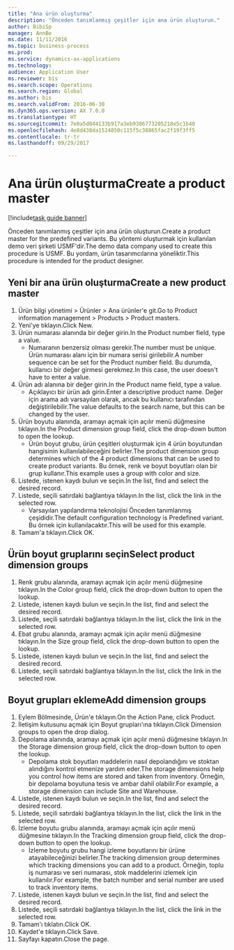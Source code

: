 ```yaml
--- 
title: "Ana ürün oluşturma"
description: "Önceden tanımlanmış çeşitler için ana ürün oluşturun."
author: BibiSp
manager: AnnBe
ms.date: 11/11/2016
ms.topic: business-process
ms.prod: 
ms.service: dynamics-ax-applications
ms.technology: 
audience: Application User
ms.reviewer: bis
ms.search.scope: Operations
ms.search.region: Global
ms.author: bis
ms.search.validFrom: 2016-06-30
ms.dyn365.ops.version: AX 7.0.0
ms.translationtype: HT
ms.sourcegitcommit: 7e0a5d044133b917a3eb9386773205218e5c1b40
ms.openlocfilehash: 4e8d438da1524850c115f5c38865fac2f19f3ff5
ms.contentlocale: tr-tr
ms.lasthandoff: 09/29/2017

---
```

# <a name="create-a-product-master"></a><span data-ttu-id="b59ec-103">Ana ürün oluşturma</span><span class="sxs-lookup"><span data-stu-id="b59ec-103">Create a product master</span></span>

[!include[task guide banner](../../includes/task-guide-banner.md)]

<span data-ttu-id="b59ec-104">Önceden tanımlanmış çeşitler için ana ürün oluşturun.</span><span class="sxs-lookup"><span data-stu-id="b59ec-104">Create a product master for the predefined variants.</span></span> <span data-ttu-id="b59ec-105">Bu yöntemi oluşturmak için kullanılan demo veri şirketi USMF'dir.</span><span class="sxs-lookup"><span data-stu-id="b59ec-105">The demo data company used to create this procedure is USMF.</span></span> <span data-ttu-id="b59ec-106">Bu yordam, ürün tasarımcılarına yöneliktir.</span><span class="sxs-lookup"><span data-stu-id="b59ec-106">This procedure is intended for the product designer.</span></span>


## <a name="create-a-new-product-master"></a><span data-ttu-id="b59ec-107">Yeni bir ana ürün oluşturma</span><span class="sxs-lookup"><span data-stu-id="b59ec-107">Create a new product master</span></span>
1. <span data-ttu-id="b59ec-108">Ürün bilgi yönetimi > Ürünler > Ana ürünler'e git.</span><span class="sxs-lookup"><span data-stu-id="b59ec-108">Go to Product information management > Products > Product masters.</span></span>
2. <span data-ttu-id="b59ec-109">Yeni'ye tıklayın.</span><span class="sxs-lookup"><span data-stu-id="b59ec-109">Click New.</span></span>
3. <span data-ttu-id="b59ec-110">Ürün numarası alanında bir değer girin.</span><span class="sxs-lookup"><span data-stu-id="b59ec-110">In the Product number field, type a value.</span></span>
    * <span data-ttu-id="b59ec-111">Numaranın benzersiz olması gerekir.</span><span class="sxs-lookup"><span data-stu-id="b59ec-111">The number must be unique.</span></span> <span data-ttu-id="b59ec-112">Ürün numarası alanı için bir numara serisi girilebilir.</span><span class="sxs-lookup"><span data-stu-id="b59ec-112">A number sequence can be set for the Product number field.</span></span> <span data-ttu-id="b59ec-113">Bu durumda, kullanıcı bir değer girmesi gerekmez.</span><span class="sxs-lookup"><span data-stu-id="b59ec-113">In this case, the user doesn't have to enter a value.</span></span>  
4. <span data-ttu-id="b59ec-114">Ürün adı alanına bir değer girin.</span><span class="sxs-lookup"><span data-stu-id="b59ec-114">In the Product name field, type a value.</span></span>
    * <span data-ttu-id="b59ec-115">Açıklayıcı bir ürün adı girin.</span><span class="sxs-lookup"><span data-stu-id="b59ec-115">Enter a descriptive product name.</span></span> <span data-ttu-id="b59ec-116">Değer için arama adı varsayılan olarak, ancak bu kullanıcı tarafından değiştirilebilir.</span><span class="sxs-lookup"><span data-stu-id="b59ec-116">The value defaults to the search name, but this can be changed by the user.</span></span>  
5. <span data-ttu-id="b59ec-117">Ürün boyutu alanında, aramayı açmak için açılır menü düğmesine tıklayın.</span><span class="sxs-lookup"><span data-stu-id="b59ec-117">In the Product dimension group field, click the drop-down button to open the lookup.</span></span>
    * <span data-ttu-id="b59ec-118">Ürün boyut grubu, ürün çeşitleri oluşturmak için 4 ürün boyutundan hangisinin kullanılabileceğini belirler.</span><span class="sxs-lookup"><span data-stu-id="b59ec-118">The product dimension group determines which of the 4 product dimensions that can be used to create product variants.</span></span> <span data-ttu-id="b59ec-119">Bu örnek, renk ve boyut boyutları olan bir grup kullanır.</span><span class="sxs-lookup"><span data-stu-id="b59ec-119">This example uses a group with color and size.</span></span>  
6. <span data-ttu-id="b59ec-120">Listede, istenen kaydı bulun ve seçin.</span><span class="sxs-lookup"><span data-stu-id="b59ec-120">In the list, find and select the desired record.</span></span>
7. <span data-ttu-id="b59ec-121">Listede, seçili satırdaki bağlantıya tıklayın.</span><span class="sxs-lookup"><span data-stu-id="b59ec-121">In the list, click the link in the selected row.</span></span>
    * <span data-ttu-id="b59ec-122">Varsayılan yapılandırma teknolojisi Önceden tanımlanmış çeşididir.</span><span class="sxs-lookup"><span data-stu-id="b59ec-122">The default configuration technology is Predefined variant.</span></span> <span data-ttu-id="b59ec-123">Bu örnek için kullanılacaktır.</span><span class="sxs-lookup"><span data-stu-id="b59ec-123">This will be used for this example.</span></span>  
8. <span data-ttu-id="b59ec-124">Tamam'a tıklayın.</span><span class="sxs-lookup"><span data-stu-id="b59ec-124">Click OK.</span></span>

## <a name="select-product-dimension-groups"></a><span data-ttu-id="b59ec-125">Ürün boyut gruplarını seçin</span><span class="sxs-lookup"><span data-stu-id="b59ec-125">Select product dimension groups</span></span>
1. <span data-ttu-id="b59ec-126">Renk grubu alanında, aramayı açmak için açılır menü düğmesine tıklayın.</span><span class="sxs-lookup"><span data-stu-id="b59ec-126">In the Color group field, click the drop-down button to open the lookup.</span></span>
2. <span data-ttu-id="b59ec-127">Listede, istenen kaydı bulun ve seçin.</span><span class="sxs-lookup"><span data-stu-id="b59ec-127">In the list, find and select the desired record.</span></span>
3. <span data-ttu-id="b59ec-128">Listede, seçili satırdaki bağlantıya tıklayın.</span><span class="sxs-lookup"><span data-stu-id="b59ec-128">In the list, click the link in the selected row.</span></span>
4. <span data-ttu-id="b59ec-129">Ebat grubu alanında, aramayı açmak için açılır menü düğmesine tıklayın.</span><span class="sxs-lookup"><span data-stu-id="b59ec-129">In the Size group field, click the drop-down button to open the lookup.</span></span>
5. <span data-ttu-id="b59ec-130">Listede, istenen kaydı bulun ve seçin.</span><span class="sxs-lookup"><span data-stu-id="b59ec-130">In the list, find and select the desired record.</span></span>
6. <span data-ttu-id="b59ec-131">Listede, seçili satırdaki bağlantıya tıklayın.</span><span class="sxs-lookup"><span data-stu-id="b59ec-131">In the list, click the link in the selected row.</span></span>

## <a name="add-dimension-groups"></a><span data-ttu-id="b59ec-132">Boyut grupları ekleme</span><span class="sxs-lookup"><span data-stu-id="b59ec-132">Add dimension groups</span></span>
1. <span data-ttu-id="b59ec-133">Eylem Bölmesinde, Ürün'e tıklayın.</span><span class="sxs-lookup"><span data-stu-id="b59ec-133">On the Action Pane, click Product.</span></span>
2. <span data-ttu-id="b59ec-134">İletişim kutusunu açmak için Boyut grupları'ına tıklayın.</span><span class="sxs-lookup"><span data-stu-id="b59ec-134">Click Dimension groups to open the drop dialog.</span></span>
3. <span data-ttu-id="b59ec-135">Depolama alanında, aramayı açmak için açılır menü düğmesine tıklayın.</span><span class="sxs-lookup"><span data-stu-id="b59ec-135">In the Storage dimension group field, click the drop-down button to open the lookup.</span></span>
    * <span data-ttu-id="b59ec-136">Depolama stok boyutları maddelerin nasıl depolandığını ve stoktan alındığını kontrol etmenize yardım eder.</span><span class="sxs-lookup"><span data-stu-id="b59ec-136">The storage dimensions help you control how items are stored and taken from inventory.</span></span> <span data-ttu-id="b59ec-137">Örneğin, bir depolama boyutuna tesis ve ambar dahil olabilir.</span><span class="sxs-lookup"><span data-stu-id="b59ec-137">For example, a storage dimension can include Site and Warehouse.</span></span>  
4. <span data-ttu-id="b59ec-138">Listede, istenen kaydı bulun ve seçin.</span><span class="sxs-lookup"><span data-stu-id="b59ec-138">In the list, find and select the desired record.</span></span>
5. <span data-ttu-id="b59ec-139">Listede, seçili satırdaki bağlantıya tıklayın.</span><span class="sxs-lookup"><span data-stu-id="b59ec-139">In the list, click the link in the selected row.</span></span>
6. <span data-ttu-id="b59ec-140">İzleme boyutu grubu alanında, aramayı açmak için açılır menü düğmesine tıklayın.</span><span class="sxs-lookup"><span data-stu-id="b59ec-140">In the Tracking dimension group field, click the drop-down button to open the lookup.</span></span>
    * <span data-ttu-id="b59ec-141">İzleme boyutu grubu hangi izleme boyutlarını bir ürüne atayabileceğinizi belirler.</span><span class="sxs-lookup"><span data-stu-id="b59ec-141">The tracking dimension group determines which tracking dimensions you can add to a product.</span></span> <span data-ttu-id="b59ec-142">Örneğin, toplu iş numarası ve seri numarası, stok maddelerini izlemek için kullanılır.</span><span class="sxs-lookup"><span data-stu-id="b59ec-142">For example, the batch number and serial number are used to track inventory items.</span></span>  
7. <span data-ttu-id="b59ec-143">Listede, istenen kaydı bulun ve seçin.</span><span class="sxs-lookup"><span data-stu-id="b59ec-143">In the list, find and select the desired record.</span></span>
8. <span data-ttu-id="b59ec-144">Listede, seçili satırdaki bağlantıya tıklayın.</span><span class="sxs-lookup"><span data-stu-id="b59ec-144">In the list, click the link in the selected row.</span></span>
9. <span data-ttu-id="b59ec-145">Tamam'ı tıklatın.</span><span class="sxs-lookup"><span data-stu-id="b59ec-145">Click OK.</span></span>
10. <span data-ttu-id="b59ec-146">Kaydet'e tıklayın.</span><span class="sxs-lookup"><span data-stu-id="b59ec-146">Click Save.</span></span>
11. <span data-ttu-id="b59ec-147">Sayfayı kapatın.</span><span class="sxs-lookup"><span data-stu-id="b59ec-147">Close the page.</span></span>


